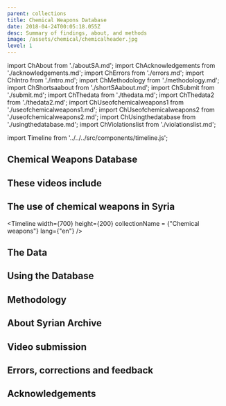 ```yaml
---
parent: collections
title: Chemical Weapons Database
date: 2018-04-24T00:05:18.055Z
desc: Summary of findings, about, and methods
image: /assets/chemical/chemicalheader.jpg
level: 1
---
```


import ChAbout from './aboutSA.md';
import ChAcknowledgements from './acknowledgements.md';
import ChErrors from './errors.md';
import ChIntro from './intro.md';
import ChMethodology from './methodology.md';
import ChShortsaabout from './shortSAabout.md';
import ChSubmit from './submit.md';
import ChThedata from './thedata.md';
import ChThedata2 from './thedata2.md';
import ChUseofchemicalweapons1 from './useofchemicalweapons1.md';
import ChUseofchemicalweapons2 from './useofchemicalweapons2.md';
import ChUsingthedatabase from './usingthedatabase.md';
import ChViolationslist from './violationslist.md';

import Timeline from '../../../src/components/timeline.js';

## Chemical Weapons Database
<ChIntro />
<ChShortsaabout />

## These videos include
<ChViolationslist />

## The use of chemical weapons in Syria
<ChUseofchemicalweapons1 />
<ChUseofchemicalweapons2 />

<Timeline 
	width={700}
	height={200}
	collectionName = {"Chemical weapons"}
	lang={"en"}
/>

## The Data
<ChThedata />
<ChThedata2 />

## Using the Database
<ChUsingthedatabase />

## Methodology
<ChMethodology />

## About Syrian Archive
<ChAbouten />

## Video submission
<ChSubmit />

## Errors, corrections and feedback
<ChErrors />

## Acknowledgements
<ChAcknowledgements />
